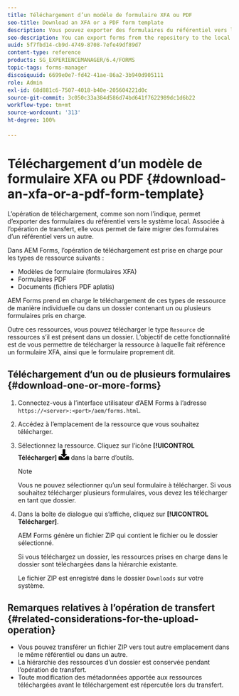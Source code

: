 ```yaml
---
title: Téléchargement d’un modèle de formulaire XFA ou PDF
seo-title: Download an XFA or a PDF form template
description: Vous pouvez exporter des formulaires du référentiel vers le système local et faire migrer les formulaires téléchargés vers le nouveau référentiel.
seo-description: You can export forms from the repository to the local system and migrate the downloaded forms to new repository.
uuid: 5f7fbd14-cb9d-4749-8708-7efe49df89d7
content-type: reference
products: SG_EXPERIENCEMANAGER/6.4/FORMS
topic-tags: forms-manager
discoiquuid: 6699e0e7-fd42-41ae-86a2-3b940d905111
role: Admin
exl-id: 68d881c6-7507-4018-b40e-205604221d0c
source-git-commit: 3c050c33a384d586d74bd641f7622989dc1d6b22
workflow-type: tm+mt
source-wordcount: '313'
ht-degree: 100%

---
```


# Téléchargement d’un modèle de formulaire XFA ou PDF {#download-an-xfa-or-a-pdf-form-template}

L’opération de téléchargement, comme son nom l’indique, permet d’exporter des formulaires du référentiel vers le système local. Associée à l’opération de transfert, elle vous permet de faire migrer des formulaires d’un référentiel vers un autre.

Dans AEM Forms, l’opération de téléchargement est prise en charge pour les types de ressource suivants :

* Modèles de formulaire (formulaires XFA)
* Formulaires PDF
* Documents (fichiers PDF aplatis)

AEM Forms prend en charge le téléchargement de ces types de ressource de manière individuelle ou dans un dossier contenant un ou plusieurs formulaires pris en charge.

Outre ces ressources, vous pouvez télécharger le type `Resource` de ressources s’il est présent dans un dossier. L’objectif de cette fonctionnalité est de vous permettre de télécharger la ressource à laquelle fait référence un formulaire XFA, ainsi que le formulaire proprement dit.

## Téléchargement d’un ou de plusieurs formulaires {#download-one-or-more-forms}

1. Connectez-vous à l’interface utilisateur d’AEM Forms à l’adresse `https://<server>:<port>/aem/forms.html`.

1. Accédez à l’emplacement de la ressource que vous souhaitez télécharger.

1. Sélectionnez la ressource. Cliquez sur l’icône **[!UICONTROL Télécharger]** ![aem6forms_download](assets/aem6forms_download.png) dans la barre d’outils.

   >[!NOTE]
   >
   >Vous ne pouvez sélectionner qu’un seul formulaire à télécharger. Si vous souhaitez télécharger plusieurs formulaires, vous devez les télécharger en tant que dossier.

1. Dans la boîte de dialogue qui s’affiche, cliquez sur **[!UICONTROL Télécharger]**.

   AEM Forms génère un fichier ZIP qui contient le fichier ou le dossier sélectionné.

   Si vous téléchargez un dossier, les ressources prises en charge dans le dossier sont téléchargées dans la hiérarchie existante.

   Le fichier ZIP est enregistré dans le dossier `Downloads` sur votre système.

## Remarques relatives à l’opération de transfert {#related-considerations-for-the-upload-operation}

* Vous pouvez transférer un fichier ZIP vers tout autre emplacement dans le même référentiel ou dans un autre.
* La hiérarchie des ressources d’un dossier est conservée pendant l’opération de transfert.
* Toute modification des métadonnées apportée aux ressources téléchargées avant le téléchargement est répercutée lors du transfert. 
